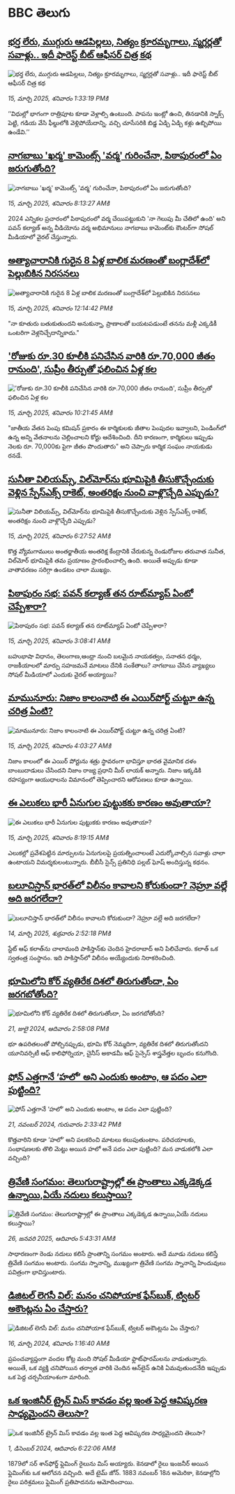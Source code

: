 # BBC తెలుగు## [భర్త లేరు, ముగ్గురు ఆడపిల్లలు, నిత్యం క్రూరమృగాలు, స్మగ్లర్లతో సవాళ్లు.. ఇదీ ఫారెస్ట్ బీట్ ఆఫీసర్ చిత్ర కథ](https://www.bbc.com/telugu/articles/cddyrjd8neqo?at_campaign=githubrss)![భర్త లేరు, ముగ్గురు ఆడపిల్లలు, నిత్యం క్రూరమృగాలు, స్మగ్లర్లతో సవాళ్లు.. ఇదీ ఫారెస్ట్ బీట్ ఆఫీసర్ చిత్ర కథ](https://ichef.bbci.co.uk/ace/standard/240/cpsprodpb/41c7/live/3281c320-01a2-11f0-bced-0dabb6148ade.jpg)_15, మార్చి 2025, శనివారం 1:33:19 PMకి_‘‘విధుల్లో భాగంగా రాత్రిపూట కూడా వెళ్లాల్సి ఉంటుంది. పాపను ఇంట్లో ఉంచి, తినడానికి స్నాక్స్ పెట్టి, గడియ వేసి ఫీల్డులోకి వెళ్లిపోయేదాన్ని. వచ్చి చూసేసరికి బిడ్డ ఏడ్చి ఏడ్చి కళ్లు ఉబ్బిపోయి ఉండేవి.’’## [నాగబాబు 'ఖర్మ' కామెంట్స్ 'వర్మ' గురించేనా, పిఠాపురంలో ఏం జరుగుతోంది?](https://www.bbc.com/telugu/articles/cq8ygdy54k7o?at_campaign=githubrss)![నాగబాబు 'ఖర్మ' కామెంట్స్ 'వర్మ' గురించేనా, పిఠాపురంలో ఏం జరుగుతోంది?](https://ichef.bbci.co.uk/ace/standard/240/cpsprodpb/020e/live/0edf8890-0174-11f0-9ad5-6bb81048d55f.jpg)_15, మార్చి 2025, శనివారం 8:13:27 AMకి_2024 ఎన్నికల ప్రచారంలో పిఠాపురంలో వర్మ చేయిపట్టుకుని 'నా గెలుపు మీ చేతిలో ఉంది' అని పవన్ కల్యాణ్ అన్న వీడియోను వర్మ అభిమానులు నాగబాబు కామెంట్‌కు కౌంటర్‌గా సోషల్ మీడియాలో వైరల్ చేస్తున్నారు.## [అత్యాచారానికి గురైన 8 ఏళ్ల బాలిక మరణంతో బంగ్లాదేశ్‌లో పెల్లుబికిన నిరసనలు](https://www.bbc.com/telugu/articles/cx28jvx9v0po?at_campaign=githubrss)![అత్యాచారానికి గురైన 8 ఏళ్ల బాలిక మరణంతో బంగ్లాదేశ్‌లో పెల్లుబికిన నిరసనలు](https://ichef.bbci.co.uk/ace/standard/240/cpsprodpb/c741/live/828390a0-00e0-11f0-aab7-4fa87103f264.jpg)_15, మార్చి 2025, శనివారం 12:14:42 PMకి_"నా కూతురు బతుకుతుందని అనుకున్నా, ప్రాణాలతో బయటపడుంటే తనను మళ్లీ ఎక్కడికీ ఒంటరిగా వెళ్లనిచ్చేదాన్నికాదు."## ['రోజుకు రూ.30 కూలీకి పనిచేసిన వారికి రూ.70,000 జీతం రానుంది', సుప్రీం తీర్పుతో ఫలించిన ఏళ్ల కల](https://www.bbc.com/telugu/articles/clydz2l2q1zo?at_campaign=githubrss)!['రోజుకు రూ.30 కూలీకి పనిచేసిన వారికి రూ.70,000 జీతం రానుంది', సుప్రీం తీర్పుతో ఫలించిన ఏళ్ల కల](https://ichef.bbci.co.uk/ace/standard/240/cpsprodpb/1990/live/04dceea0-00d4-11f0-a8b1-950887ddc6e5.jpg)_15, మార్చి 2025, శనివారం 10:21:45 AMకి_"జాతీయ వేతన పెంపు కమిషన్ ప్రకారం ఈ కార్మికులకు జీతాల పెంపుదల ఇవ్వాలని, పెండింగ్‌లో ఉన్న అన్ని వేతనాలను చెల్లించాలని కోర్టు ఆదేశించింది. దీని కారణంగా, కార్మికులు ఇప్పుడు నెలకు రూ. 70,000కు పైగా జీతం పొందుతారు" అని చెప్పారు కార్మిక సంఘం నాయకుడు రనడే.## [సునీతా విలియమ్స్, విల్‌మోర్‌‌ను భూమిపైకి తీసుకొచ్చేందుకు వెళ్లిన స్పేస్‌ఎక్స్ రాకెట్, అంతరిక్షం నుంచి వాళ్లొచ్చేది ఎప్పుడు? ](https://www.bbc.com/telugu/articles/c4gd2kr953po?at_campaign=githubrss)![సునీతా విలియమ్స్, విల్‌మోర్‌‌ను భూమిపైకి తీసుకొచ్చేందుకు వెళ్లిన స్పేస్‌ఎక్స్ రాకెట్, అంతరిక్షం నుంచి వాళ్లొచ్చేది ఎప్పుడు? ](https://ichef.bbci.co.uk/ace/standard/240/cpsprodpb/c34a/live/0e25af70-0169-11f0-b50e-9d086302645f.jpg)_15, మార్చి 2025, శనివారం 6:27:52 AMకి_కొత్త వ్యోమగాములు అంతర్జాతీయ అంతరిక్ష కేంద్రానికి చేరుకున్న రెండురోజుల తరువాత సునీత, విల్‌మోర్ భూమిపైకి తమ ప్రయాణం ప్రారంభించాల్సి ఉంది. అయితే అప్పుడు కూడా వాతావరణం సరిగ్గా ఉండటం చాలా ముఖ్యం.## [పిఠాపురం సభ: పవన్ కల్యాణ్ తన రూట్‌మ్యాప్ ఏంటో చెప్పేశారా?](https://www.bbc.com/telugu/articles/crlx4z9jpkjo?at_campaign=githubrss)![పిఠాపురం సభ: పవన్ కల్యాణ్ తన రూట్‌మ్యాప్ ఏంటో చెప్పేశారా?](https://ichef.bbci.co.uk/ace/standard/240/cpsprodpb/75e1/live/ac063650-0138-11f0-863f-e116287463bf.jpg)_15, మార్చి 2025, శనివారం 3:08:41 AMకి_బహుభాషా విధానం, తెలంగాణ,ఆంధ్రా నుంచి బలమైన నాయకత్వం, సనాతన ధర్మం, రాజకీయాలలో మార్పు సహజమనే మాటలు దేనికి సంకేతాలు? నాగబాబు చేసిన వ్యాఖ్యలు సోషల్ మీడియాలో ఎందుకు వైరల్ అయ్యాయి?## [మామునూరు: నిజాం కాలంనాటి ఈ ఎయిర్‌పోర్ట్ చుట్టూ ఉన్న చరిత్ర ఏంటి? ](https://www.bbc.com/telugu/articles/c204lkv1wp7o?at_campaign=githubrss)![మామునూరు: నిజాం కాలంనాటి ఈ ఎయిర్‌పోర్ట్ చుట్టూ ఉన్న చరిత్ర ఏంటి? ](https://ichef.bbci.co.uk/ace/standard/240/cpsprodpb/7107/live/a127b9b0-00f8-11f0-8492-f11c09609a47.jpg)_15, మార్చి 2025, శనివారం 4:03:27 AMకి_నిజాం కాలంలో ఈ ఎయిర్ పోర్టును శత్రు స్థావరంగా భావిస్తూ భారత వైమానిక దళం బాంబుదాడులు చేసిందని నిజాం రాజ్య ప్రధాని మీర్ లాయక్ అన్నారు. నిజాం ఇక్కడికి  రహస్యంగా ఆయుధాలను విమానంలో తెప్పించారని ఆరోపణలు కూడా ఉన్నాయి.## [ఈ ఎలుకలు భారీ ఏనుగుల పుట్టుకకు కారణం అవుతాయా?](https://www.bbc.com/telugu/articles/c981gj5ypjyo?at_campaign=githubrss)![ఈ ఎలుకలు భారీ ఏనుగుల పుట్టుకకు కారణం అవుతాయా?](https://ichef.bbci.co.uk/ace/standard/240/cpsprodpb/00ff/live/824c8330-0171-11f0-a8b1-950887ddc6e5.jpg)_15, మార్చి 2025, శనివారం 8:19:15 AMకి_ఎలుకల్లో ప్రవేశపెట్టిన మార్పులను ఏనుగులపై ప్రయత్నించాలంటే ఎదుర్కోవాల్సిన సవాళ్లు చాలా ఉంటాయని విమర్శకులంటున్నారు. బీబీసీ సైన్స్ ప్రతినిధి పల్లబ్ ఘోష్ అందిస్తున్న కథనం.## [బలూచిస్తాన్ భారత్‌లో విలీనం కావాలని కోరుకుందా? నెహ్రూ వల్లే అది జరగలేదా?](https://www.bbc.com/telugu/articles/c2kg8x72l5yo?at_campaign=githubrss)![బలూచిస్తాన్ భారత్‌లో విలీనం కావాలని కోరుకుందా? నెహ్రూ వల్లే అది జరగలేదా?](https://ichef.bbci.co.uk/ace/standard/240/cpsprodpb/4e09/live/817ab6b0-00e1-11f0-8c3d-b7dcc7510cb1.jpg)_14, మార్చి 2025, శుక్రవారం 2:52:18 PMకి_స్టేట్ ఆఫ్ కలాత్‌ను చాలామంది పాకిస్తాన్‌కు చెందిన హైదరాబాద్ అని పిలిచేవారు. కలాత్ ఒక స్వతంత్ర సంస్థానం. ఇది పాకిస్తాన్‌లో విలీనం అయ్యేందుకు నిరాకరించింది.## [భూమిలోని కోర్ వ్యతిరేక దిశలో తిరుగుతోందా, ఏం జరగబోతోంది?](https://www.bbc.com/telugu/articles/crgr7rnd7g4o?at_campaign=githubrss)![భూమిలోని కోర్ వ్యతిరేక దిశలో తిరుగుతోందా, ఏం జరగబోతోంది?](https://ichef.bbci.co.uk/ace/standard/240/cpsprodpb/cc28/live/4457bc00-3ec3-11ef-b2f4-77406157b906.jpg)_21, జులై 2024, ఆదివారం 2:58:08 PMకి_భూ ఉపరితలంతో పోల్చినప్పుడు, భూమి కోర్ నెమ్మదిగా, వ్యతిరేక దిశలో తిరుగుతోందని యూనివర్సిటీ ఆఫ్ కాలిఫోర్నియా, చైనీస్ అకాడమీ ఆఫ్ సైన్సెస్‌ శాస్త్రవేత్తల బృందం కనుగొంది.## [ఫోన్ ఎత్తగానే ‘హలో’ అని ఎందుకు అంటాం, ఆ పదం ఎలా పుట్టింది?](https://www.bbc.com/telugu/articles/cgj7x7gdjq4o?at_campaign=githubrss)![ఫోన్ ఎత్తగానే ‘హలో’ అని ఎందుకు అంటాం, ఆ పదం ఎలా పుట్టింది?](https://ichef.bbci.co.uk/ace/standard/240/cpsprodpb/0618/live/7a20ebb0-a807-11ef-b21e-5359bd56d02f.jpg)_21, నవంబర్ 2024, గురువారం 2:33:42 PMకి_కొత్తవారిని కూడా ‘హలో’ అని పలకరించి మాటలు కలుపుతుంటాం.  పరిచయాలకు, సంభాషణలకు తొలి మెట్టు అయిన హలో అనే పదం ఎలా పుట్టింది? మన వాడుకలోకి ఎలా వచ్చింది?## [త్రివేణి సంగమం: తెలుగురాష్ట్రాల్లో ఈ ప్రాంతాలు ఎక్కడెక్కడ ఉన్నాయి,ఏయే నదులు కలుస్తాయి? ](https://www.bbc.com/telugu/articles/cz7elrr17jeo?at_campaign=githubrss)![త్రివేణి సంగమం: తెలుగురాష్ట్రాల్లో ఈ ప్రాంతాలు ఎక్కడెక్కడ ఉన్నాయి,ఏయే నదులు కలుస్తాయి? ](https://ichef.bbci.co.uk/ace/standard/240/cpsprodpb/9dad/live/7f50e780-da42-11ef-a37f-eba91255dc3d.jpg)_26, జనవరి 2025, ఆదివారం 5:43:31 AMకి_సాధారణంగా రెండు నదులు కలిసే ప్రాంతాన్ని సంగమం అంటారు. అదే మూడు నదులు కలిస్తే త్రివేణి సంగమం అంటారు. సంగమ స్నానాన్ని, ముఖ్యంగా త్రివేణి సంగమ స్నానాన్ని హిందువులు పవిత్రంగా భావిస్తుంటారు.## [డిజిటల్ లెగసీ విల్: మనం చనిపోయాక ఫేస్‌బుక్, ట్విటర్‌ అకౌంట్లను ఏం చేస్తారు?](https://www.bbc.com/telugu/articles/cx0zl1qeyq2o?at_campaign=githubrss)![డిజిటల్ లెగసీ విల్: మనం చనిపోయాక ఫేస్‌బుక్, ట్విటర్‌ అకౌంట్లను ఏం చేస్తారు?](https://ichef.bbci.co.uk/ace/standard/240/cpsprodpb/bea2/live/2323ffd0-e2d4-11ee-9410-0f893255c2a0.jpg)_16, మార్చి 2024, శనివారం 1:16:40 AMకి_ప్రపంచవ్యాప్తంగా వందల కోట్ల మంది సోషల్ మీడియా ఫ్లాట్‌ఫారమ్‌లను వాడుతున్నారు. అయితే, ఒక వ్యక్తి చనిపోయిన తర్వాత వారికి చెందిన ఆన్‌లైన్ ఉనికి ఏమవుతుందనేది ఇప్పుడు ఒక పెద్ద చర్చనీయాంశంగా మారింది.## [ఒక ఇంజినీర్ ట్రైన్ మిస్ కావడం వల్ల ఇంత పెద్ద ఆవిష్కరణ సాధ్యమైందని తెలుసా?](https://www.bbc.com/telugu/articles/c774y4mdrgdo?at_campaign=githubrss)![ఒక ఇంజినీర్ ట్రైన్ మిస్ కావడం వల్ల ఇంత పెద్ద ఆవిష్కరణ సాధ్యమైందని తెలుసా?](https://ichef.bbci.co.uk/ace/standard/240/cpsprodpb/d07c/live/d2f92490-ab19-11ef-8264-5f9791599833.jpg)_1, డిసెంబర్ 2024, ఆదివారం 6:22:06 AMకి_1879లో సర్ శాన్‌ఫోర్డ్ ఫ్లెమింగ్ రైలును మిస్ అయ్యారు. కెనడాలో రైలు ఇంజనీర్ అయిన ఫ్లెమింగ్‌కు ఒక ఆలోచన వచ్చింది. అదే టైమ్ జోన్‌. 
1883 నవంబర్ 18న అమెరికా, కెనడాల్లోని రైలు పరిశ్రమలు ఫ్లెమింగ్ ప్రతిపాదనను ఆమోదించాయి.